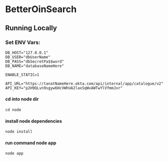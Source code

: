 # BetterOinSearch

## Running Locally

### Set ENV Vars:
```
DB_HOST="127.0.0.1"
DB_USER="dbUserName"
DB_PASS="dbSecretPa$$word"
DB_NAME="databaseNameHere"

ENABLE_STATIC=1

API_URL="https://tanatNameHere.okta.com/api/internal/app/catalogue/v2"
API_KEY="p2H9QLvn9sgyw6HcVWhUA2laxSqWvAWTwYlVfmmJxr"
```

#### cd into node dir
```
cd node
```
#### install node dependencies
```
node install
```
#### run command node app
```
node app
```
